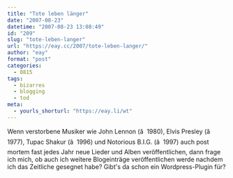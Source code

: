 ```yaml
---
title: "Tote leben länger"
date: "2007-08-23"
datetime: "2007-08-23 13:08:49"
id: "209"
slug: "tote-leben-langer"
url: "https://eay.cc/2007/tote-leben-langer/"
author: "eay"
format: "post"
categories:
  - 0815
tags:
  - bizarres
  - blogging
  - tod
meta:
  - yourls_shorturl: "https://eay.li/wt"
---
```


Wenn verstorbene Musiker wie John Lennon (â  1980), Elvis Presley (â  1977), Tupac Shakur (â  1996) und Notorious B.I.G. (â  1997) auch post mortem fast jedes Jahr neue Lieder und Alben veröffentlichen, dann frage ich mich, ob auch ich weitere Blogeinträge veröffentlichen werde nachdem ich das Zeitliche gesegnet habe? Gibt's da schon ein Wordpress-Plugin für?

